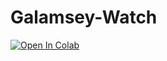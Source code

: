 # Galamsey-Watch
[![Open In Colab](https://colab.research.google.com/assets/colab-badge.svg)](https://colab.research.google.com/github/Amandaagambire/Galamsey-Watch/blob/main/Galamsey_watch_2_.ipynb)
